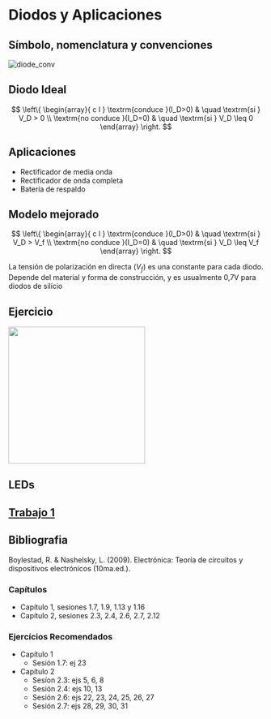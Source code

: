 # Diodos y Aplicaciones

## Símbolo, nomenclatura y convenciones

![diode_conv](https://julianodb.github.io/electronic_circuits_diagrams/diode.png)

## Diodo Ideal

$$ 
\left\{ 
    \begin{array}{ c l }
        \textrm{conduce }(I_D>0) & \quad \textrm{si } V_D > 0 \\
        \textrm{no conduce }(I_D=0)                 & \quad \textrm{si } V_D \leq 0
    \end{array} 
\right.
$$

## Aplicaciones
- Rectificador de media onda
- Rectificador de onda completa
- Batería de respaldo

## Modelo mejorado

$$ 
\left\{ 
    \begin{array}{ c l }
        \textrm{conduce }(I_D>0) & \quad \textrm{si } V_D > V_f \\
        \textrm{no conduce }(I_D=0)                 & \quad \textrm{si } V_D \leq V_f
    \end{array} 
\right.
$$

La tensión de polarización en directa ($V_f$) es una constante para cada diodo. Depende del material y forma de construcción, y es usualmente 0,7V para diodos de silício

## Ejercicio

<img src="https://julianodb.github.io/electronic_circuits_diagrams/battery_2diode_3R.png" width="270">

## LEDs

## [Trabajo 1](../trabajos/T1.md)

## Bibliografia

Boylestad, R. & Nashelsky, L. (2009). Electrónica: Teoría de circuitos y dispositivos electrónicos (10ma.ed.). 

### Capítulos
- Capítulo 1, sesiones 1.7, 1.9, 1.13 y 1.16
- Capítulo 2, sesiones 2.3, 2.4, 2.6, 2.7, 2.12

### Ejercícios Recomendados
- Capítulo 1
  - Sesión 1.7: ej 23
- Capítulo 2
  - Sesíon 2.3: ejs 5, 6, 8
  - Sesión 2.4: ejs 10, 13
  - Sesión 2.6: ejs 22, 23, 24, 25, 26, 27
  - Sesión 2.7: ejs 28, 29, 30, 31
